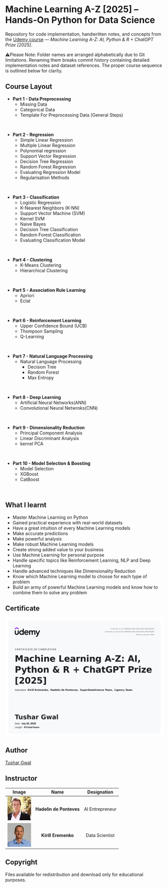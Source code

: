 # Machine Learning A-Z [2025] – Hands-On Python for Data Science

Repository for code implementation, handwritten notes, and concepts from the [Udemy course](https://www.udemy.com/course/machinelearning/) — *Machine Learning A-Z: AI, Python & R + ChatGPT Prize [2025]*.

⚠️Please Note: Folder names are arranged alphabetically due to Git limitations. Renaming them breaks commit history containing detailed implementation notes and dataset references. The proper course sequence is outlined below for clarity. 
 
 ## Course Layout
 * **Part 1 - Data Preprocessing**
    * Missing Data
    * Categorical Data
    * Template For Preprocessing Data (General Steps)
<br/>

 * **Part 2 - Regression**
    * Simple Linear Regression
    * Multiple Linear Regression
    * Polynomial regression
    * Support Vector Regression
    * Decision Tree Regression
    * Random Forest Regression
    * Evaluating Regression Model
    * Regularisation Methods

<br/>

 * **Part 3 - Classification**
    * Logistic Regression
    * K-Nearest Neighbors (K-NN)
    * Support Vector Machine (SVM)
    * Kernel SVM
    * Naive Bayes
    * Decision Tree Classification
    * Random Forest Classification
    * Evaluating Classification Model
<br/>

 * **Part 4 - Clustering**
    * K-Means Clustering
    * Hierarchical Clustering 
 <br/>

 * **Part 5 - Association Rule Learning**
    * Apriori
    * Eclat
<br/>

 * **Part 6 - Reinforcement Learning**
    * Upper Confidence Bound (UCB)
    * Thompson Sampling
    * Q-Learning
<br/>

 * **Part 7 - Natural Language Processing**
    * Natural Language Processing
        * Decision Tree
        * Random Forest
        * Max Entropy

<br/>

 * **Part 8 - Deep Learning**
    * Artificial Neural Networks(ANN)
    * Convolutional Neural Netwroks(CNN)
<br/>

 * **Part 9 - Dimensionality Reduction**
    * Principal Component Analysis
    * Linear Discriminant Analysis
    * kernel PCA
<br/>

 * **Part 10 - Model Selection & Boosting**
    * Model Selection
    * XGBoost
    * CatBoost
<br/>


## What I learnt 
* Master Machine Learning on Python
* Gained practical experience with real-world datasets
* Have a great intuition of every Machine Learning models
* Make accurate predictions
* Make powerful analysis
* Make robust Machine Learning models
* Create strong added value to your business
* Use Machine Learning for personal purpose
* Handle specific topics like Reinforcement Learning, NLP and Deep Learning
* Handle advanced techniques like Dimensionality Reduction
* Know which Machine Learning model to choose for each type of problem
* Build an army of powerful Machine Learning models and know how to combine them to solve any problem

 ## Certificate

![Certificate](https://github.com/TusharGwal/Machine-Learning-A-Z-Hands-On-Projects-in-Python-for-Data-Science-2025/blob/2415627056b7b1578510f506bbb9079e7b1795f9/Certificate.jpg)

## Author

[Tushar Gwal](https://github.com/TusharGwal)

## Instructor

| **Image**        | **Name**           | **Designation**  |
| :-------------: |:-------------:|:-----:|
![Hadelin de Ponteves](https://github.com/Ashleshk/Machine-Learning-A-Z-hands-on-Python-And-R-in-data-Science/blob/master/resource/ponteves.jpg)|**Hadelin de Ponteves**|AI Entrepreneur|
|![Kirill Eremenko](https://github.com/Ashleshk/Machine-Learning-A-Z-hands-on-Python-And-R-in-data-Science/blob/master/resource/kiril.jpg)| **Kirill Eremenko** | Data Scientist |

## Copyright
  
Files available for redistribution and download only for educational purposes.
